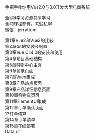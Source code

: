 手把手教你用Vue2.0与3.0开发大型电商系统

全网it学习资源共享学习<br>全网课程都有，欢迎私聊<br>微信：jerryttom<br>

第1章Vue2和Vue3的比较<br> 第2章Git的安装和配置<br> 第3章Vue Cli4.0的安装和使用<br> 第4章项目基础结构<br> 第5章购物中心主页<br> 第6章登录页面<br> 第7章Vuex集成<br> 第8章产品站点页面<br> 第9章产品详细信息页面<br> 第10章购物车页面<br> 第11章ElementUI集成<br> 第12章订单确认页面<br> 13订单结算<br> 第14章订单清单<br> 第15章在线部署<br> Data.rar